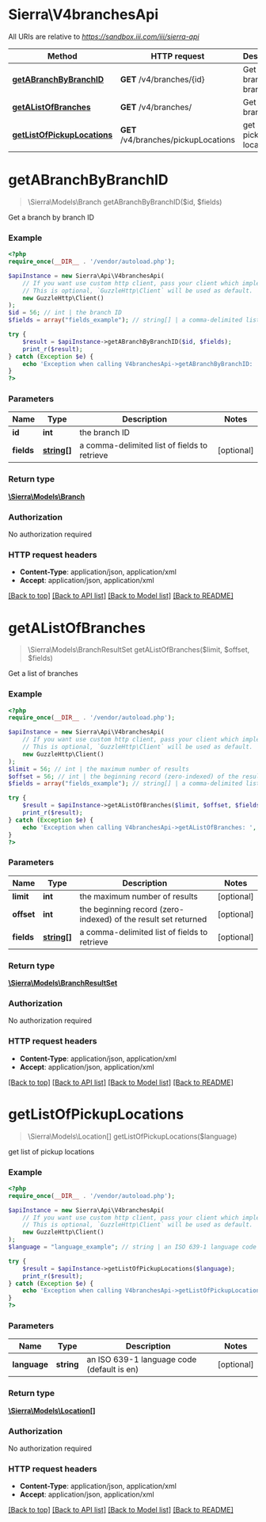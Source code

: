 # Sierra\V4branchesApi

All URIs are relative to *https://sandbox.iii.com/iii/sierra-api*

Method | HTTP request | Description
------------- | ------------- | -------------
[**getABranchByBranchID**](V4branchesApi.md#getABranchByBranchID) | **GET** /v4/branches/{id} | Get a branch by branch ID
[**getAListOfBranches**](V4branchesApi.md#getAListOfBranches) | **GET** /v4/branches/ | Get a list of branches
[**getListOfPickupLocations**](V4branchesApi.md#getListOfPickupLocations) | **GET** /v4/branches/pickupLocations | get list of pickup locations


# **getABranchByBranchID**
> \Sierra\Models\Branch getABranchByBranchID($id, $fields)

Get a branch by branch ID



### Example
```php
<?php
require_once(__DIR__ . '/vendor/autoload.php');

$apiInstance = new Sierra\Api\V4branchesApi(
    // If you want use custom http client, pass your client which implements `GuzzleHttp\ClientInterface`.
    // This is optional, `GuzzleHttp\Client` will be used as default.
    new GuzzleHttp\Client()
);
$id = 56; // int | the branch ID
$fields = array("fields_example"); // string[] | a comma-delimited list of fields to retrieve

try {
    $result = $apiInstance->getABranchByBranchID($id, $fields);
    print_r($result);
} catch (Exception $e) {
    echo 'Exception when calling V4branchesApi->getABranchByBranchID: ', $e->getMessage(), PHP_EOL;
}
?>
```

### Parameters

Name | Type | Description  | Notes
------------- | ------------- | ------------- | -------------
 **id** | **int**| the branch ID |
 **fields** | [**string[]**](../Model/string.md)| a comma-delimited list of fields to retrieve | [optional]

### Return type

[**\Sierra\Models\Branch**](../Model/Branch.md)

### Authorization

No authorization required

### HTTP request headers

 - **Content-Type**: application/json, application/xml
 - **Accept**: application/json, application/xml

[[Back to top]](#) [[Back to API list]](../../README.md#documentation-for-api-endpoints) [[Back to Model list]](../../README.md#documentation-for-models) [[Back to README]](../../README.md)

# **getAListOfBranches**
> \Sierra\Models\BranchResultSet getAListOfBranches($limit, $offset, $fields)

Get a list of branches



### Example
```php
<?php
require_once(__DIR__ . '/vendor/autoload.php');

$apiInstance = new Sierra\Api\V4branchesApi(
    // If you want use custom http client, pass your client which implements `GuzzleHttp\ClientInterface`.
    // This is optional, `GuzzleHttp\Client` will be used as default.
    new GuzzleHttp\Client()
);
$limit = 56; // int | the maximum number of results
$offset = 56; // int | the beginning record (zero-indexed) of the result set returned
$fields = array("fields_example"); // string[] | a comma-delimited list of fields to retrieve

try {
    $result = $apiInstance->getAListOfBranches($limit, $offset, $fields);
    print_r($result);
} catch (Exception $e) {
    echo 'Exception when calling V4branchesApi->getAListOfBranches: ', $e->getMessage(), PHP_EOL;
}
?>
```

### Parameters

Name | Type | Description  | Notes
------------- | ------------- | ------------- | -------------
 **limit** | **int**| the maximum number of results | [optional]
 **offset** | **int**| the beginning record (zero-indexed) of the result set returned | [optional]
 **fields** | [**string[]**](../Model/string.md)| a comma-delimited list of fields to retrieve | [optional]

### Return type

[**\Sierra\Models\BranchResultSet**](../Model/BranchResultSet.md)

### Authorization

No authorization required

### HTTP request headers

 - **Content-Type**: application/json, application/xml
 - **Accept**: application/json, application/xml

[[Back to top]](#) [[Back to API list]](../../README.md#documentation-for-api-endpoints) [[Back to Model list]](../../README.md#documentation-for-models) [[Back to README]](../../README.md)

# **getListOfPickupLocations**
> \Sierra\Models\Location[] getListOfPickupLocations($language)

get list of pickup locations



### Example
```php
<?php
require_once(__DIR__ . '/vendor/autoload.php');

$apiInstance = new Sierra\Api\V4branchesApi(
    // If you want use custom http client, pass your client which implements `GuzzleHttp\ClientInterface`.
    // This is optional, `GuzzleHttp\Client` will be used as default.
    new GuzzleHttp\Client()
);
$language = "language_example"; // string | an ISO 639-1 language code (default is en)

try {
    $result = $apiInstance->getListOfPickupLocations($language);
    print_r($result);
} catch (Exception $e) {
    echo 'Exception when calling V4branchesApi->getListOfPickupLocations: ', $e->getMessage(), PHP_EOL;
}
?>
```

### Parameters

Name | Type | Description  | Notes
------------- | ------------- | ------------- | -------------
 **language** | **string**| an ISO 639-1 language code (default is en) | [optional]

### Return type

[**\Sierra\Models\Location[]**](../Model/Location.md)

### Authorization

No authorization required

### HTTP request headers

 - **Content-Type**: application/json, application/xml
 - **Accept**: application/json, application/xml

[[Back to top]](#) [[Back to API list]](../../README.md#documentation-for-api-endpoints) [[Back to Model list]](../../README.md#documentation-for-models) [[Back to README]](../../README.md)

